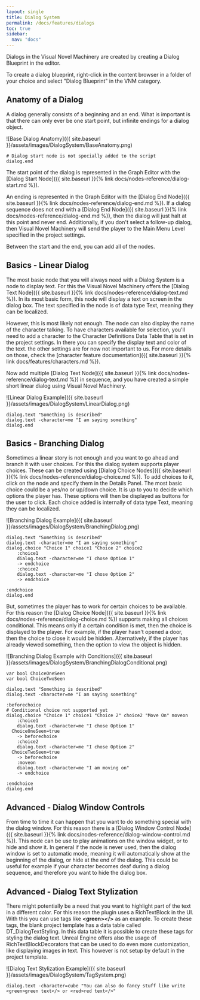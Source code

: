```yaml
---
layout: single
title: Dialog System
permalink: /docs/features/dialogs
toc: true
sidebar:
  nav: "docs"
---
```



Dialogs in the Visual Novel Machinery are created by creating a Dialog Blueprint in the editor.

To create a dialog blueprint, right-click in the content browser in a folder of your choice and select "Dialog Blueprint" in the VNM category.

## Anatomy of a Dialog
A dialog generally consists of a beginning and an end. What is important is that there can only ever be one start point, but infinite endings for a dialog object.

![Base Dialog Anatomy]({{ site.baseurl }}/assets/images/DialogSystem/BaseAnatomy.png)
```
# Dialog start node is not specially added to the script
dialog.end
```

The start point of the dialog is represented in the Graph Editor with the [Dialog Start Node]({{ site.baseurl }}{% link docs/nodes-reference/dialog-start.md %}). 

An ending is represented in the Graph Editor with the [Dialog End Node]({{ site.baseurl }}{% link docs/nodes-reference/dialog-end.md %}). If a dialog sequence does not end with a [Dialog End Node]({{ site.baseurl }}{% link docs/nodes-reference/dialog-end.md %}), then the dialog will just halt at this point and never end. Additionally, if you don't select a follow-up dialog, then Visual Novel Machinery will send the player to the Main Menu Level specified in the project settings.

Between the start and the end, you can add all of the nodes.

## Basics - Linear Dialog
The most basic node that you will always need with a Dialog System is a node to display text. For this the Visual Novel Machinery offers the [Dialog Text Node]({{ site.baseurl }}{% link docs/nodes-reference/dialog-text.md %}). In its most basic form, this node will display a text on screen in the dialog box. The text specified in the node is of data type Text, meaning they can be localized.

However, this is most likely not enough. The node can also display the name of the character talking. To have characters available for selection, you'll need to add a character to the Character Definitions Data Table that is set in the project settings. In there you can specify the display text and color of the text. the other settings are for now not important to us. For more details on those, check the [character feature documentation]({{ site.baseurl }}{% link docs/features/characters.md %}).

Now add multiple [Dialog Text Node]({{ site.baseurl }}{% link docs/nodes-reference/dialog-text.md %}) in sequence, and you have created a simple short linear dialog using Visual Novel Machinery.

![Linear Dialog Example]({{ site.baseurl }}/assets/images/DialogSystem/LinearDialog.png)
```
dialog.text "Something is described"
dialog.text -character=me "I am saying something"
dialog.end
```

## Basics - Branching Dialog
Sometimes a linear story is not enough and you want to go ahead and branch it with user choices. For this the dialog system supports player choices. These can be created using [Dialog Choice Nodes]({{ site.baseurl }}{% link docs/nodes-reference/dialog-choice.md %}). To add choices to it, click on the node and specify them in the Details Panel. The most basic choice could be a yes/no or up/down choice. It is up to you to decide which options the player has. These options will then be displayed as buttons for the user to click. Each choice added is internally of data type Text, meaning they can be localized.

![Branching Dialog Example]({{ site.baseurl }}/assets/images/DialogSystem/BranchingDialog.png) 
```
dialog.text "Something is described"
dialog.text -character=me "I am saying something"
dialog.choice "Choice 1" choice1 "Choice 2" choice2
	:choice1
	dialog.text -character=me "I chose Option 1"
	-> endchoice
	:choice2
	dialog.text -character=me "I chose Option 2"
	-> endchoice

:endchoice
dialog.end
```

But, sometimes the player has to work for certain choices to be available. For this reason the [Dialog Choice Node]({{ site.baseurl }}{% link docs/nodes-reference/dialog-choice.md %}) supports making all choices conditional. This means only if a certain condition is met, then the choice is displayed to the player. For example, if the player hasn't opened a door, then the choice to close it would be hidden. Alternatively, if the player has already viewed something, then the option to view the object is hidden.

![Branching Dialog Example with Conditions]({{ site.baseurl }}/assets/images/DialogSystem/BranchingDialogConditional.png)
```
var bool ChoiceOneSeen
var bool ChoiceTwoSeen

dialog.text "Something is described"
dialog.text -character=me "I am saying something"

:beforechoice
# Conditional choice not supported yet
dialog.choice "Choice 1" choice1 "Choice 2" choice2 "Move On" moveon
	:choice1
	dialog.text -character=me "I chose Option 1"
  ChoiceOneSeen=true
	-> beforechoice
	:choice2
	dialog.text -character=me "I chose Option 2"
  ChoiceTwoSeen=true
	-> beforechoice
	:moveon
	dialog.text -character=me "I am moving on"
	-> endchoice

:endchoice
dialog.end
```

## Advanced - Dialog Window Controls
From time to time it can happen that you want to do something special with the dialog window. For this reason there is a [Dialog Window Control Node]({{ site.baseurl }}{% link docs/nodes-reference/dialog-window-control.md %}). This node can be use to play animations on the window widget, or to hide and show it. In general if the node is never used, then the dialog window is set to automatic mode, meaning it will automatically show at the beginning of the dialog, or hide at the end of the dialog. This could be useful for example if your character becomes deaf during a dialog sequence, and therefore you want to hide the dialog box.

## Advanced - Dialog Text Stylization
There might potentially be a need that you want to highlight part of the text in a different color. For this reason the plugin uses a RichTextBlock in the UI. With this you can use tags like **\<green\>\</\>** as an example. To create these tags, the blank project template has a data table called DT_DialogTextStyling. In this data table it is possible to create these tags for styling the dialog text. Unreal Engine offers also the usage of RichTextBlockDecorators that can be used to do even more customization, like displaying images in text. This however is not setup by default in the project template.

![Dialog Text Stylization Example]({{ site.baseurl }}/assets/images/DialogSystem/TagSystem.png)
```
dialog.text -character=cube "You can also do fancy stuff like write <green>green text</> or <red>red text</>"
```